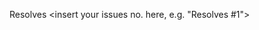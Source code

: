 <!--- Use the 'Resolves' keyword to link issue with PR -->
Resolves <insert your issues no. here, e.g. "Resolves #1">

